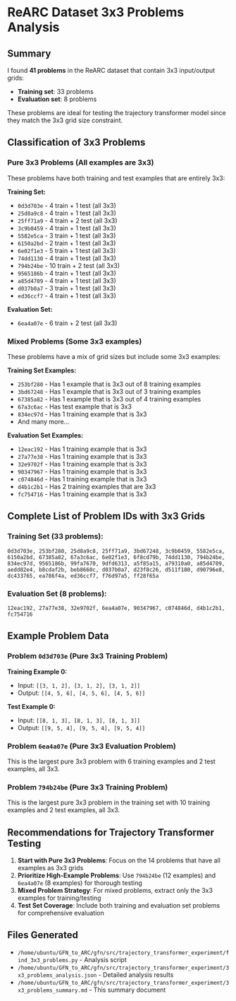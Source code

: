 # ReARC Dataset 3x3 Problems Analysis

## Summary

I found **41 problems** in the ReARC dataset that contain 3x3 input/output grids:

- **Training set**: 33 problems
- **Evaluation set**: 8 problems

These problems are ideal for testing the trajectory transformer model since they match the 3x3 grid size constraint.

## Classification of 3x3 Problems

### Pure 3x3 Problems (All examples are 3x3)
These problems have both training and test examples that are entirely 3x3:

**Training Set:**
- `0d3d703e` - 4 train + 1 test (all 3x3)
- `25d8a9c8` - 4 train + 1 test (all 3x3)
- `25ff71a9` - 4 train + 2 test (all 3x3)
- `3c9b0459` - 4 train + 1 test (all 3x3)
- `5582e5ca` - 3 train + 1 test (all 3x3)
- `6150a2bd` - 2 train + 1 test (all 3x3)
- `6e02f1e3` - 5 train + 1 test (all 3x3)
- `74dd1130` - 4 train + 1 test (all 3x3)
- `794b24be` - 10 train + 2 test (all 3x3)
- `9565186b` - 4 train + 1 test (all 3x3)
- `a85d4709` - 4 train + 1 test (all 3x3)
- `d037b0a7` - 3 train + 1 test (all 3x3)
- `ed36ccf7` - 4 train + 1 test (all 3x3)

**Evaluation Set:**
- `6ea4a07e` - 6 train + 2 test (all 3x3)

### Mixed Problems (Some 3x3 examples)
These problems have a mix of grid sizes but include some 3x3 examples:

**Training Set Examples:**
- `253bf280` - Has 1 example that is 3x3 out of 8 training examples
- `3bd67248` - Has 1 example that is 3x3 out of 3 training examples
- `67385a82` - Has 1 example that is 3x3 out of 4 training examples
- `67a3c6ac` - Has test example that is 3x3
- `834ec97d` - Has 1 training example that is 3x3
- And many more...

**Evaluation Set Examples:**
- `12eac192` - Has 1 training example that is 3x3
- `27a77e38` - Has 1 training example that is 3x3
- `32e9702f` - Has 1 training example that is 3x3
- `90347967` - Has 1 training example that is 3x3
- `c074846d` - Has 1 training example that is 3x3
- `d4b1c2b1` - Has 2 training examples that are 3x3
- `fc754716` - Has 1 training example that is 3x3

## Complete List of Problem IDs with 3x3 Grids

### Training Set (33 problems):
```
0d3d703e, 253bf280, 25d8a9c8, 25ff71a9, 3bd67248, 3c9b0459, 5582e5ca, 
6150a2bd, 67385a82, 67a3c6ac, 6e02f1e3, 6f8cd79b, 74dd1130, 794b24be, 
834ec97d, 9565186b, 99fa7670, 9dfd6313, a5f85a15, a79310a0, a85d4709, 
aedd82e4, b8cdaf2b, beb8660c, d037b0a7, d23f8c26, d511f180, d90796e8, 
dc433765, ea786f4a, ed36ccf7, f76d97a5, ff28f65a
```

### Evaluation Set (8 problems):
```
12eac192, 27a77e38, 32e9702f, 6ea4a07e, 90347967, c074846d, d4b1c2b1, fc754716
```

## Example Problem Data

### Problem `0d3d703e` (Pure 3x3 Training Problem)
**Training Example 0:**
- Input: `[[3, 1, 2], [3, 1, 2], [3, 1, 2]]`
- Output: `[[4, 5, 6], [4, 5, 6], [4, 5, 6]]`

**Test Example 0:**
- Input: `[[8, 1, 3], [8, 1, 3], [8, 1, 3]]`
- Output: `[[9, 5, 4], [9, 5, 4], [9, 5, 4]]`

### Problem `6ea4a07e` (Pure 3x3 Evaluation Problem)
This is the largest pure 3x3 problem with 6 training examples and 2 test examples, all 3x3.

### Problem `794b24be` (Pure 3x3 Training Problem)
This is the largest pure 3x3 problem in the training set with 10 training examples and 2 test examples, all 3x3.

## Recommendations for Trajectory Transformer Testing

1. **Start with Pure 3x3 Problems**: Focus on the 14 problems that have all examples as 3x3 grids
2. **Prioritize High-Example Problems**: Use `794b24be` (12 examples) and `6ea4a07e` (8 examples) for thorough testing
3. **Mixed Problem Strategy**: For mixed problems, extract only the 3x3 examples for training/testing
4. **Test Set Coverage**: Include both training and evaluation set problems for comprehensive evaluation

## Files Generated

- `/home/ubuntu/GFN_to_ARC/gfn/src/trajectory_transformer_experiment/find_3x3_problems.py` - Analysis script
- `/home/ubuntu/GFN_to_ARC/gfn/src/trajectory_transformer_experiment/3x3_problems_analysis.json` - Detailed analysis results
- `/home/ubuntu/GFN_to_ARC/gfn/src/trajectory_transformer_experiment/3x3_problems_summary.md` - This summary document